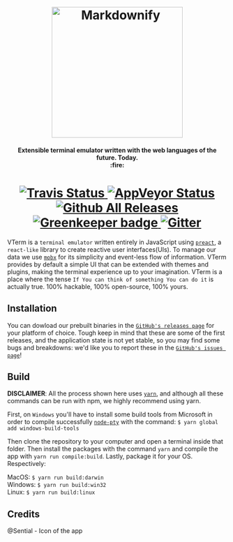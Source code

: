 <h1 align="center">
  <br />
  <img width="300px" src="https://github.com/vterm/vterm/blob/master/parts/icon.png?raw=true" alt="Markdownify" />
</div>


<h4 align="center">
  Extensible terminal emulator written with the web languages of the future. Today.
  <br />
  :fire:
</h4>

<h1 align="center">
  <a
    href="https://travis-ci.org/vterm/vterm">
    <img src="https://travis-ci.org/vterm/vterm.svg?branch=master" alt="Travis Status">
  </a>
  <a 
    href="https://github.com/vterm/vterm">
    <img 
      src="https://ci.appveyor.com/api/projects/status/github/vterm/vterm?branch=master&amp;svg=true" 
      alt="AppVeyor Status">
  </a>
  <a 
    href="https://travis-ci.org/vterm/vterm">
    <img src="https://img.shields.io/github/downloads/vterm/vterm/total.svg" alt="Github All Releases">
  </a>
  <a 
    href="https://github.com/vterm/vterm">
    <img src="https://badges.greenkeeper.io/vterm/vterm.svg" alt="Greenkeeper badge">
  </a>
  <a
    href="https://gitter.im/vterm/Lobby?utm_source=share-link&utm_medium=link&utm_campaign=share-link">
    <img src="https://img.shields.io/gitter/room/vterm/Lobby.svg" alt="Gitter" /></img>
  </a>
</h1>

VTerm is a `terminal emulator` written entirely in JavaScript using [`preact`](https://github.com/developit/preact), a `react-like` library to create reactive user interfaces(UIs). To manage our data we use [`mobx`](https://github.com/mobxjs/mobx) for its simplicity and event-less flow of information. VTerm provides by default a simple UI that can be extended with themes and plugins, making the terminal experience up to your imagination. VTerm is a place where the tense `If You can think of something You can do it` is actually true. 100% hackable, 100% open-source, 100% yours.


## Installation
You can dowload our prebuilt binaries in the [`GitHub's releases page`](https://github.com/vterm/vterm/releases) for your platform of choice. Tough keep in mind that these are some of the first releases, and the application state is not yet stable, so you may find some bugs and breakdowns: we'd like you to report these in the [`GitHub's issues page`](https://github.com/vterm/vterm/issues)!


## Build
**DISCLAIMER**: All the process shown here uses [`yarn`](https://yarnpkg.com), and although all these commands can be run with npm, we highly recommend using yarn.

First, on `Windows` you'll have to install some build tools from Microsoft in order to compile successfully [`node-pty`](https://github.com/Tyriar/node-pty) with the command:
`$ yarn global add windows-build-tools`

Then clone the repository to your computer and open a terminal inside that folder.
Then install the packages with the command `yarn` and compile the app with `yarn run compile:build`. Lastly, package it for your OS. Respectively:

MacOS:   `$ yarn run build:darwin`<br>
Windows: `$ yarn run build:win32`<br>
Linux:   `$ yarn run build:linux`<br>


## Credits
@Sential - Icon of the app
